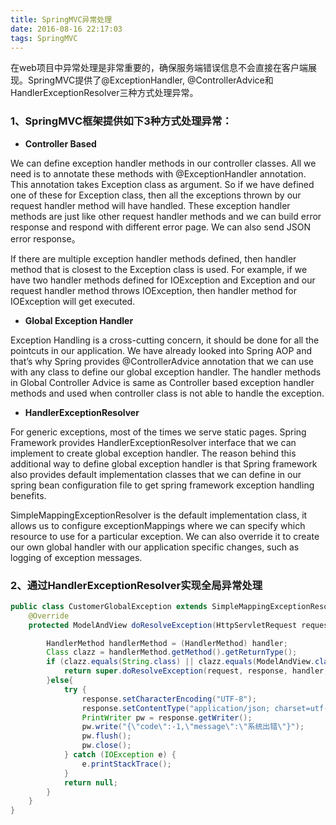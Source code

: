 ```yaml
---
title: SpringMVC异常处理
date: 2016-08-16 22:17:03
tags: SpringMVC
---
```

在web项目中异常处理是非常重要的，确保服务端错误信息不会直接在客户端展现。SpringMVC提供了@ExceptionHandler, @ControllerAdvice和 HandlerExceptionResolver三种方式处理异常。
<!-- more -->

### 1、SpringMVC框架提供如下3种方式处理异常：  

- **Controller Based**

We can define exception handler methods in our controller classes. All we need is to annotate these methods with @ExceptionHandler annotation. This annotation takes Exception class as argument. So if we have defined one of these for Exception class, then all the exceptions thrown by our request handler method will have handled.
These exception handler methods are just like other request handler methods and we can build error response and respond with different error page. We can also send JSON error response。

If there are multiple exception handler methods defined, then handler method that is closest to the Exception class is used. For example, if we have two handler methods defined for IOException and Exception and our request handler method throws IOException, then handler method for IOException will get executed.

- **Global Exception Handler**

Exception Handling is a cross-cutting concern, it should be done for all the pointcuts in our application. We have already looked into Spring AOP and that’s why Spring provides @ControllerAdvice annotation that we can use with any class to define our global exception handler.
The handler methods in Global Controller Advice is same as Controller based exception handler methods and used when controller class is not able to handle the exception.

- **HandlerExceptionResolver**

For generic exceptions, most of the times we serve static pages. Spring Framework provides HandlerExceptionResolver interface that we can implement to create global exception handler. The reason behind this additional way to define global exception handler is that Spring framework also provides default implementation classes that we can define in our spring bean configuration file to get spring framework exception handling benefits.

SimpleMappingExceptionResolver is the default implementation class, it allows us to configure exceptionMappings where we can specify which resource to use for a particular exception. We can also override it to create our own global handler with our application specific changes, such as logging of exception messages.

### 2、通过HandlerExceptionResolver实现全局异常处理

```java
public class CustomerGlobalException extends SimpleMappingExceptionResolver {
    @Override
    protected ModelAndView doResolveException(HttpServletRequest request, HttpServletResponse response, Object handler, Exception ex) {

        HandlerMethod handlerMethod = (HandlerMethod) handler;
        Class clazz = handlerMethod.getMethod().getReturnType();
        if (clazz.equals(String.class) || clazz.equals(ModelAndView.class)) {
            return super.doResolveException(request, response, handler, ex);
        }else{
            try {
                response.setCharacterEncoding("UTF-8");
                response.setContentType("application/json; charset=utf-8");
                PrintWriter pw = response.getWriter();
                pw.write("{\"code\":-1,\"message\":\"系统出错\"}");
                pw.flush();
                pw.close();
            } catch (IOException e) {
                e.printStackTrace();
            }
            return null;
        }
    }
}